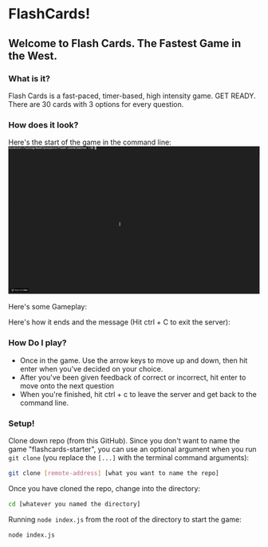 # FlashCards!

## Welcome to Flash Cards. The Fastest Game in the West.

### What is it?

Flash Cards is a fast-paced, timer-based, high intensity game. GET READY. There are 30 cards with 3 options for every question. 

### How does it look? 

Here's the start of the game in the command line:
![Start Game](number1.gif)

Here's some Gameplay:

Here's how it ends and the message (Hit ctrl + C to exit the server):


### How Do I play?

* Once in the game. Use the arrow keys to move up and down, then hit enter when you've decided on your choice. 
* After you've been given feedback of correct or incorrect, hit enter to move onto the next question
* When you're finished, hit ctrl + c to leave the server and get back to the command line.


### Setup!

Clone down repo (from this GitHub). Since you don't want to name the game "flashcards-starter", you can use an optional argument when you run `git clone` (you replace the `[...]` with the terminal command arguments):

```bash
git clone [remote-address] [what you want to name the repo]
```

Once you have cloned the repo, change into the directory:

```bash
cd [whatever you named the directory]
```

Running `node index.js` from the root of the directory to start the game: 

```bash
node index.js
```
